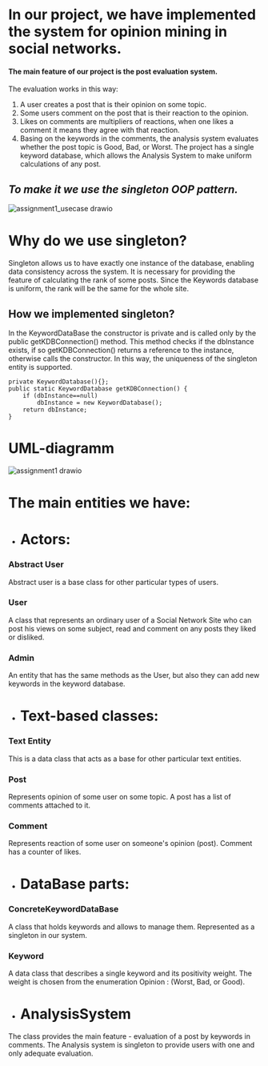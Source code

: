# In our project, we have implemented the system for opinion mining in social networks. 

#### The main feature of our project is the post evaluation system. 

The evaluation works in this way: 
1. A user creates a post that is their opinion on some topic.
2. Some users comment on the post that is their reaction to the opinion.
3. Likes on comments are multipliers of reactions, when one likes a comment it means they agree with that reaction.
4. Basing on the keywords in the comments, the analysis system evaluates whether the post topic is Good, Bad, or Worst.
The project has a single keyword database, which allows the Analysis System to make uniform calculations of any post.
## ***To make it we use the singleton OOP pattern.***
![assignment1_usecase drawio](https://user-images.githubusercontent.com/37394070/136443806-338b4af8-246a-4591-907f-7eca2630586a.png)

# Why do we use singleton?
Singleton allows us to have exactly one instance of the database, enabling data consistency across the system.
It is necessary for providing the feature of calculating the rank of some posts. Since the Keywords database is uniform, the rank will be the same for the whole site. 

## How we implemented singleton? 

In the KeywordDataBase the constructor is private and is called only by the public getKDBConnection() method. This method checks if the dbInstance exists, if so getKDBConnection() returns a reference to the instance, otherwise calls the constructor. In this way, the uniqueness of the singleton entity is supported.


    private KeywordDatabase(){};
    public static KeywordDatabase getKDBConnection() {
        if (dbInstance==null)
            dbInstance = new KeywordDatabase();
        return dbInstance;
    }
    
# UML-diagramm
![assignment1 drawio](https://user-images.githubusercontent.com/70723894/136433320-c500ab7d-ab74-4b64-bafd-8fcc70776510.png)

# The main entities we have:
* # Actors:
### Abstract User
Abstract user is a base class for other particular types of users.
### User
A class that represents an ordinary user of a Social Network Site who can post his views on some subject, read and comment on any posts they liked or disliked.
### Admin
An entity that has the same methods as the User, but also they can add new keywords in the keyword database.
* # Text-based classes:
### Text Entity
This is a data class that acts as a base for other particular text entities.
### Post
Represents opinion of some user on some topic. A post has a list of comments attached to it.
### Comment 
Represents reaction of some user on someone's opinion (post). Comment has a counter of likes.
* # DataBase parts:
### ConcreteKeywordDataBase
A class that holds keywords and allows to manage them. Represented as a singleton in our system.
### Keyword 
A data class that describes a single keyword and its positivity weight. The weight is chosen from the enumeration Opinion : (Worst, Bad, or Good).
* # AnalysisSystem

The class provides the main feature - evaluation of a post by keywords in comments. The Analysis system is singleton to provide users with one and only adequate evaluation.  

